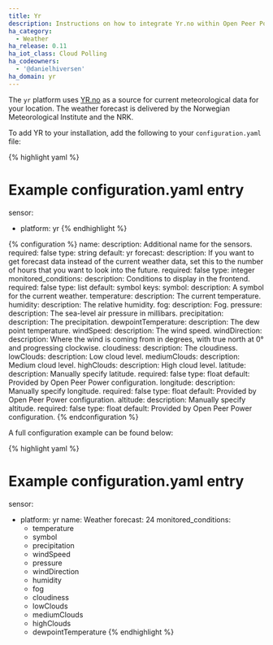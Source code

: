 ```yaml
---
title: Yr
description: Instructions on how to integrate Yr.no within Open Peer Power.
ha_category:
  - Weather
ha_release: 0.11
ha_iot_class: Cloud Polling
ha_codeowners:
  - '@danielhiversen'
ha_domain: yr
---
```


The `yr` platform uses [YR.no](https://www.yr.no/) as a source for current
meteorological data for your location. The weather forecast is delivered by the
Norwegian Meteorological Institute and the NRK.

To add YR to your installation,
add the following to your `configuration.yaml` file:

{% highlight yaml %}
# Example configuration.yaml entry
sensor:
  - platform: yr
{% endhighlight %}

{% configuration %}
name:
  description: Additional name for the sensors.
  required: false
  type: string
  default: yr
forecast:
  description: If you want to get forecast data instead of the current weather data, set this to the number of hours that you want to look into the future.
  required: false
  type: integer
monitored_conditions:
  description: Conditions to display in the frontend.
  required: false
  type: list
  default: symbol
  keys:
    symbol:
      description: A symbol for the current weather.
    temperature:
      description: The current temperature.
    humidity:
      description: The relative humidity.
    fog:
      description: Fog.
    pressure:
      description: The sea-level air pressure in millibars.
    precipitation:
      description: The precipitation.
    dewpointTemperature:
      description: The dew point temperature.
    windSpeed:
      description: The wind speed.
    windDirection:
      description: Where the wind is coming from in degrees, with true north at 0° and progressing clockwise.
    cloudiness:
      description: The cloudiness.
    lowClouds:
      description: Low cloud level.
    mediumClouds:
      description: Medium cloud level.
    highClouds:
      description: High cloud level.
latitude:
  description: Manually specify latitude.
  required: false
  type: float
  default: Provided by Open Peer Power configuration.
longitude:
  description: Manually specify longitude.
  required: false
  type: float
  default: Provided by Open Peer Power configuration.
altitude:
  description: Manually specify altitude.
  required: false
  type: float
  default: Provided by Open Peer Power configuration.
{% endconfiguration %}

A full configuration example can be found below:

{% highlight yaml %}
# Example configuration.yaml entry
sensor:
  - platform: yr
    name: Weather
    forecast: 24
    monitored_conditions:
      - temperature
      - symbol
      - precipitation
      - windSpeed
      - pressure
      - windDirection
      - humidity
      - fog
      - cloudiness
      - lowClouds
      - mediumClouds
      - highClouds
      - dewpointTemperature
{% endhighlight %}
